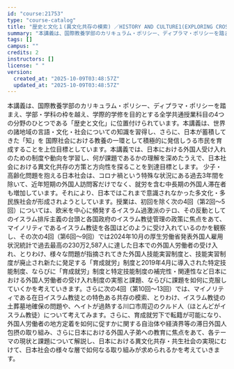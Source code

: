 ```yaml
---
id: "course:21753"
type: "course-catalog"
title: "歴史と文化１(異文化共存の模索) ／HISTORY AND CULTURE1(EXPLORING CROSS-CULTURAL COEXISTENCE)"
summary: "本講義は、国際教養学部のカリキュラム・ポリシー、ディプラマ・ポリシーを踏まえ、学部・学科の枠を越え、学際的学修を目的とする全学共通授業科目の4つの分野のひとつである「歴史と文化」に位置付けられています。本講義は、世界の諸地域の言語・文化・社…"
tags: []
campus: ""
credits: 2
instructors: []
license: " "
version:
  created_at: "2025-10-09T03:48:57Z"
  updated_at: "2025-10-09T03:48:57Z"
---
```


本講義は、国際教養学部のカリキュラム・ポリシー、ディプラマ・ポリシーを踏まえ、学部・学科の枠を越え、学際的学修を目的とする全学共通授業科目の4つの分野のひとつである「歴史と文化」に位置付けられています。本講義は、世界の諸地域の言語・文化・社会についての知識を習得し、さらに、日本が蓄積してきた「知」を 国際社会における教養の一環として積極的に発信しうる市民を育成することを上位目標としています。本講義では、日本における外国人受け入れのための制度や動向を学習し、何が課題であるかの理解を深めたうえで、日本社会における異文化共存の方策と方向性を探ることを到達目標とします。 少子・高齢化問題を抱える日本社会は、コロナ禍という特殊な状況にある過去3年間を除いて、近年短期の外国人訪問客だけでなく、就労を含む中長期の外国人滞在者も増加しています。それにより、日本ではこれまで意識されなかった多文化・多民族社会が形成されようとしています。授業は、初回を除く次の4回（第2回～5回）については、欧米を中心に頻発するイスラム過激派のテロ、その反動としてのイスラム排斥主義の台頭と各国政府のイスラム教徒管理の政策に焦点をあて、マイノリティであるイスラム教徒を各国はどのように受け入れているのかを観察し、その次の4回（第6回～9回）では2024年10月の厚生労働省発表外国人雇用状況統計で過去最高の230万2,587人に達した日本での外国人労働者の受け入れ、とりわけ、様々な問題が指摘されてきた外国人技能実習制度と、技能実習制度が廃止され新たに発足する「育成就労」制度と2019年4月に導入された特定技能制度、ならびに「育成就労」制度と特定技能制度の補完性・関連性など日本における外国人労働者の受け入れ制度の実態と課題、ならびに課題を如何に克服していくかを考えていきます。さらに次の4回（第10回～13回）では、マイノリティである在日イスラム教徒との特色ある共存の模索、とりわけ、イスラム教徒の土葬墓地確保の問題や、ヘイトが過熱する川口市周辺のクルド人（ほとんどがイスラム教徒）について考えてみます。さらに、育成就労下で転籍が可能になり、外国人労働者の地方定着を如何に促すかに関する自治体や経済界等の滞日外国人包摂の取り組み、さらに日本における外国人子弟への教育に焦点をあて、各テーマの現状と課題について解説し、日本における異文化共存・共生社会の実現にむけて、日本社会の様々な層で如何なる取り組みが求められるかを考えていきます。

